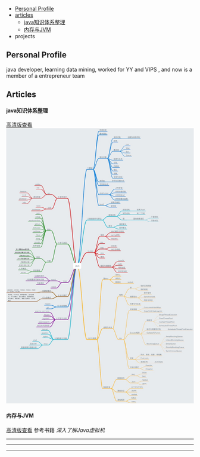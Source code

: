 * [Personal Profile](#personal-profile)
* [articles](#articles)
	* [java知识体系整理](#java知识体系整理)
    * [内存与JVM](#内存与JVM)
* projects

## Personal Profile
java developer, learning data mining, worked for YY and VIPS , and now is a member of a entrepreneur team



## Articles
#### java知识体系整理
[高清版查看](img/java知识点.png)
![java知识体系整理](img/java知识点.jpg)

#### 内存与JVM
[高清版查看](img/内存与JVM.png)
参考书籍
*深入了解Java虚拟机*




---
---
---



